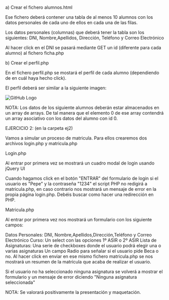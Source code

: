 a) Crear el fichero alumnos.html

Ese fichero deberá contener una tabla de al menos 10 alumnos con  los datos personales de cada uno de ellos en cada una de las filas.

Los datos personales (columnas) que deberá tener la tabla son los siguientes: DNI, Nombre,Apellidos, Dirección, Teléfono y Correo Electrónico

Al hacer click en el DNI se pasará mediante GET un id (diferente para cada alumno) al fichero ficha.php

b) Crear el perfil.php

En el fichero perfil.php se mostará el perfil de cada alumno (dependiendo de en cuál haya hecho click).

El perfil deberá ser similar a la siguiente imagen:

![GitHub Logo](img.jpg)

NOTA: Los datos de los siguiente alumnos deberán estar almacenados en un array de arrays. De tal manera que el elemento 0 de ese array contendrá un array asociativo con los datos del alumno con id 0.

EJERCICIO 2: (en la carpeta ej2)

Vamos a simular un proceso de matricula. Para ellos crearemos dos archivos login.php y matricula.php

Login.php

Al entrar por primera vez se mostrará un cuadro modal de login usando jQuery UI

Cuando hagamos click en el botón "ENTRAR" del formulario de login si el usuario es "Pepe" y la contraseña "1234" el script PHP no redigirá a matricula.php, en caso contrario nos mostrará un mensaje de error en la propia página login.php. Debéis buscar como hacer una redirección en PHP.

Matricula.php

Al entrar por primera vez nos mostrará un formulario con los siguiente campos:

Datos Personales: DNI, Nombre,Apellidos,Dirección,Teléfono y Correo Electrónico
Curso: Un select con las opciones 1º ASIR o 2º ASIR
Lista de Asignaturas: Una serie de checkboxes donde el usuario podrá elegir una o varias asignaturas
Un campo Radio para señalar si el usuario pide Beca o no.
Al hacer click en enviar en ese mismo fichero matricula.php se nos mostrará un resumen de la matrícula que acaba  de realizar el usuario.

Si el usuario no ha seleccionado ninguna asignatura se volverá a mostrar el formulario y un mensaje de error diciendo "Ninguna asignatura seleccionada"

NOTA: Se valorará positivamente la presentación y maquetación.
